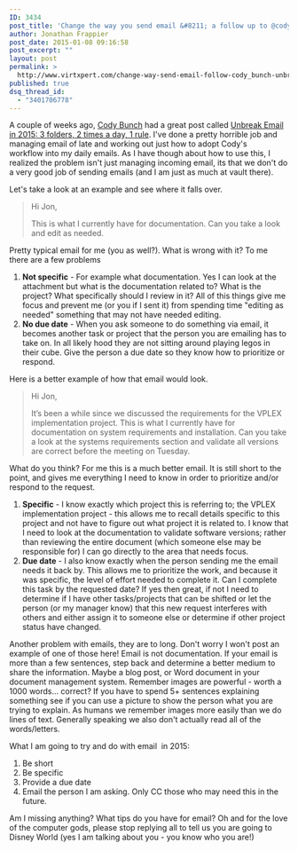 ```yaml
---
ID: 3434
post_title: 'Change the way you send email &#8211; a follow up to @cody_bunch Unbreak email'
author: Jonathan Frappier
post_date: 2015-01-08 09:16:58
post_excerpt: ""
layout: post
permalink: >
  http://www.virtxpert.com/change-way-send-email-follow-cody_bunch-unbreak-email/
published: true
dsq_thread_id:
  - "3401706778"
---
```

A couple of weeks ago, <a href="http://twitter.com/cody_bunch" target="_blank">Cody Bunch</a> had a great post called <a href="http://blog.codybunch.com/posts/2014-12-30-Unbreak-Email-3-folders-2-times-a-day-1-rule/" target="_blank">Unbreak Email in 2015: 3 folders, 2 times a day, 1 rule</a>. I've done a pretty horrible job and managing email of late and working out just how to adopt Cody's workflow into my daily emails. As I have though about how to use this, I realized the problem isn't just managing incoming email, its that we don't do a very good job of sending emails (and I am just as much at vault there).

Let's take a look at an example and see where it falls over.
<blockquote>Hi Jon,

This is what I currently have for documentation. Can you take a look and edit as needed.</blockquote>
Pretty typical email for me (you as well?). What is wrong with it? To me there are a few problems
<ol>
	<li><strong>Not specific</strong> - For example what documentation. Yes I can look at the attachment but what is the documentation related to? What is the project? What specifically should I review in it? All of this things give me focus and prevent me (or you if I sent it) from spending time "editing as needed" something that may not have needed editing.</li>
	<li><strong>No due date</strong> - When you ask someone to do something via email, it becomes another task or project that the person you are emailing has to take on. In all likely hood they are not sitting around playing legos in their cube. Give the person a due date so they know how to prioritize or respond.</li>
</ol>
Here is a better example of how that email would look.
<blockquote>Hi Jon,

It’s been a while since we discussed the requirements for the VPLEX implementation project. This is what I currently have for documentation on system requirements and installation. Can you take a look at the systems requirements section and validate all versions are correct before the meeting on Tuesday.</blockquote>
What do you think? For me this is a much better email. It is still short to the point, and gives me everything I need to know in order to prioritize and/or respond to the request.
<ol>
	<li><strong>Specific</strong> - I know exactly which project this is referring to; the VPLEX implementation project - this allows me to recall details specific to this project and not have to figure out what project it is related to. I know that I need to look at the documentation to validate software versions; rather than reviewing the entire document (which someone else may be responsible for) I can go directly to the area that needs focus.</li>
	<li><strong>Due date</strong> - I also know exactly when the person sending me the email needs it back by. This allows me to prioritize the work, and because it was specific, the level of effort needed to complete it. Can I complete this task by the requested date? If yes then great, if not I need to determine if I have other tasks/projects that can be shifted or let the person (or my manager know) that this new request interferes with others and either assign it to someone else or determine if other project status have changed.</li>
</ol>
Another problem with emails, they are to long. Don't worry I won't post an example of one of those here! Email is not documentation. If your email is more than a few sentences, step back and determine a better medium to share the information. Maybe a blog post, or Word document in your document management system. Remember images are powerful - worth a 1000 words... correct? If you have to spend 5+ sentences explaining something see if you can use a picture to show the person what you are trying to explain. As humans we remember images more easily than we do lines of text. Generally speaking we also don't actually read all of the words/letters.

What I am going to try and do with email  in 2015:
<ol>
	<li>Be short</li>
	<li>Be specific</li>
	<li>Provide a due date</li>
	<li>Email the person I am asking. Only CC those who may need this in the future.</li>
</ol>
Am I missing anything? What tips do you have for email? Oh and for the love of the computer gods, please stop replying all to tell us you are going to Disney World (yes I am talking about you - you know who you are!)